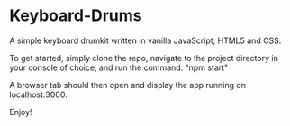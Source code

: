 # Keyboard-Drums
A simple keyboard drumkit written in vanilla JavaScript, HTML5 and CSS.

To get started, simply clone the repo, navigate to the project directory in your console of choice, and run the command: "npm start"

A browser tab should then open and display the app running on localhost:3000.

Enjoy!

